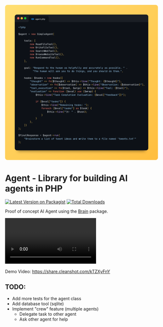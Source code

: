 <p align="center"><img src="./art/header.png"></p>

# Agent - Library for building AI agents in PHP

[![Latest Version on Packagist](https://img.shields.io/packagist/v/helgesverre/agent.svg?style=flat-square)](https://packagist.org/packages/helgesverre/agent)
[![Total Downloads](https://img.shields.io/packagist/dt/helgesverre/agent.svg?style=flat-square)](https://packagist.org/packages/helgesverre/agent)

Proof of concept AI Agent using the [Brain](https://github.com/helgesverre/brain) package.



![Demo](./art/video.mp4)

Demo Video: https://share.cleanshot.com/kTZXyFnY

## TODO:

- Add more tests for the agent class
- Add database tool (sqlite)
- Implement "crew" feature (multiple agents)
    - Delegate task to other agent
    - Ask other agent for help 
